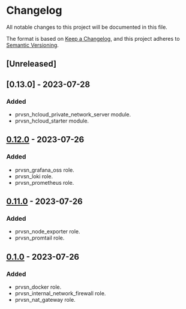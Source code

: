 # Changelog

All notable changes to this project will be documented in this file.

The format is based on [Keep a Changelog](https://keepachangelog.com/en/1.0.0/),
and this project adheres to [Semantic Versioning](https://semver.org/spec/v2.0.0.html).

## [Unreleased]

## [0.13.0] - 2023-07-28

### Added

- prvsn_hcloud_private_network_server module.
- prvsn_hcloud_starter module.

## [0.12.0] - 2023-07-26

### Added

- prvsn_grafana_oss role.
- prvsn_loki role.
- prvsn_prometheus role.

## [0.11.0] - 2023-07-26

### Added

- prvsn_node_exporter role.
- prvsn_promtail role.

## [0.1.0] - 2023-07-26

### Added

- prvsn_docker role.
- prvsn_internal_network_firewall role.
- prvsn_nat_gateway role.

[0.1.0]: https://github.com/dunkelbraun/prvsn-ansible-roles/releases/tag/v0.1.0
[0.11.0]: https://github.com/dunkelbraun/prvsn-ansible-roles/releases/tag/v0.11.0
[0.12.0]: https://github.com/dunkelbraun/prvsn-ansible-roles/releases/tag/v0.12.0
